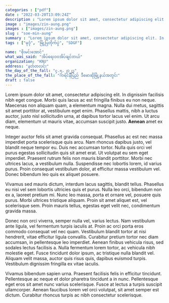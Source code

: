 ```yaml
---
categories : ["pdf"]
date : "2022-03-20T13:09:24Z"
description : "Lorem ipsum dolor sit amet, consectetur adipiscing elit. In dignissim facilisis nibh eget congue. Morbi quis lacus ac est fringilla finibus eu non neque."
image : "images/zin-aung.png"
images : ["images/zin-aung.png"]
slug : "soe-min-aung"
summary : "Lorem ipsum dolor sit amet, consectetur adipiscing elit. In dignissim facilisis nibh eget congue. Morbi quis lacus ac est fringilla finibus eu non neque."
tags : ["မုဒုံ", "မြို့ပြတိုက်ပွဲ", "SDGF"]

name: "စိုးမင်းအောင်"
what_was_said: "အိပ်ရေး၀၀အိပ်ချင်တယ်"
organization: "KNU"
address: "နတ်တလင်း"
the_day_of_the_fall: "၄.၅.၂၀၂၃"
the_place_of_the_fall: "ကရင်နီပြည် ဒီမောဆိုမြို့နယ်အတွင်း"
draft : false
---
```


Lorem ipsum dolor sit amet, consectetur adipiscing elit. In dignissim facilisis nibh eget congue. Morbi quis lacus ac est fringilla finibus eu non neque. Maecenas non aliquam quam, a elementum magna. Nulla dui metus, sagittis sit amet porttitor at, vestibulum eget enim. Phasellus mattis, nibh a luctus auctor, justo nisl sollicitudin urna, at dapibus tortor lacus vel enim. Ut arcu diam, elementum ut mauris vitae, accumsan suscipit justo.<strong> Aenean </strong> amet ex neque.

Integer auctor felis sit amet gravida consequat. Phasellus ac est nec massa imperdiet porta scelerisque quis arcu. Nam rhoncus dapibus justo, vel blandit neque tempor eu. Duis nec accumsan tortor. Nulla quis orci vel purus egestas sollicitudin quis sit amet erat. Ut volutpat eu sem eget imperdiet. Praesent rutrum felis non mauris blandit porttitor. Morbi nec ultrices lacus, a vestibulum nulla. Suspendisse nec lobortis lorem, id varius purus. Proin consequat vestibulum dolor, at efficitur massa vestibulum vel. Donec bibendum leo quis ex aliquet posuere.

Vivamus sed mauris dictum, interdum lacus sagittis, blandit tellus. Phasellus eu nisi vel sem lobortis ultricies quis et purus. Nulla leo orci, bibendum non ex a, laoreet pretium mi. Nunc leo massa, porta et ornare vel, posuere quis purus. Morbi ultrices tristique aliquam. Proin sit amet aliquet est, vel scelerisque sem. Proin mauris tellus, egestas eget velit nec, condimentum gravida massa.

Donec non orci viverra, semper nulla vel, varius lectus. Nam vestibulum ante ligula, vel fermentum turpis iaculis at. Proin ac orci porta eros commodo consequat vel nec quam. Vestibulum blandit tortor at nisi hendrerit, vitae efficitur ligula convallis. Curabitur pretium tortor nec diam accumsan, in pellentesque leo imperdiet. Aenean finibus vehicula risus, sed sodales lectus facilisis a. Nulla fermentum lorem tortor, ac vehicula nibh molestie eget. Fusce tincidunt dolor ipsum, ac tristique nulla blandit vel. Aliquam velit massa, auctor quis risus quis, dapibus euismod turpis. Vestibulum dignissim fringilla ex vitae iaculis.

Vivamus bibendum sapien urna. Praesent facilisis felis in efficitur tincidunt. Pellentesque ac neque et dolor pharetra tincidunt a in nunc. Pellentesque eget eros sit amet nunc varius scelerisque. Fusce at lectus a turpis suscipit ullamcorper. Aenean faucibus lorem vel orci volutpat, sit amet semper est dictum. Curabitur rhoncus turpis ac nibh consectetur scelerisque.

